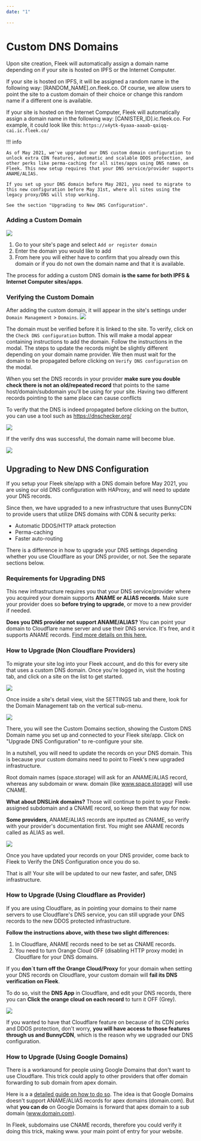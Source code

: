 ```yaml
---
date: "1"

---
```

# Custom DNS Domains
 Upon site creation, Fleek will automatically assign a domain name depending on if your site is hosted on IPFS or the Internet Computer.
 
If your site is hosted on IPFS, it will be assigned a random name in the following way: [RANDOM_NAME].on.fleek.co. Of course, we allow users to point the site to a custom domain of their choice or change this random name if a different one is available.

If your site is hosted on the Internet Computer, Fleek will automatically assign a domain name in the following way: [CANISTER_ID].ic.fleek.co. For example, it could look like this: `https://x4ytk-6yaaa-aaaab-qaiqq-cai.ic.fleek.co/`

!!! info

    As of May 2021, we've upgraded our DNS custom domain configuration to unlock extra CDN features, automatic and scalable DDOS protection, and other perks like perma-caching for all sites/apps using DNS names on Fleek. This new setup requires that your DNS service/provider supports ANAME/ALIAS.

    If you set up your DNS domain before May 2021, you need to migrate to this new configuration before May 31st, where all sites using the legacy proxy/DNS will stop working.
    
    See the section "Upgrading to New DNS Configuration".

### Adding a Custom Domain 

![](imgs/add-custom-domain.png)

1. Go to your site's page and select `Add or register domain`
2. Enter the domain you would like to add
3. From here you will either have to confirm that you already own this domain or if you do not own the domain name and that it is available.

The process for adding a custom DNS domain **is the same for both IPFS & Internet Computer sites/apps**.

### Verifying the Custom Domain
After adding the custom domain, it will appear in the site's settings under `Domain Management` > `Domains`.
![](imgs/checkdns.png)

The domain must be verified before it is linked to the site. To verify, click on the `Check DNS configuration` button. This will make a modal appear containing instructions to add the domain.
Follow the instructions in the modal. The steps to update the records might be slightly different depending on your domain name provider.
We then must wait for the domain to be propagated before clicking on `Verify DNS configuration` on the modal.

When you set the DNS records in your provider **make sure you double check there is not an old/repeated record** that points to the same host/domain/subdomain you'll be using for your site. Having two different records pointing to the same place can cause conflicts

To verify that the DNS is indeed propagated before clicking on the button, you can use a tool such as <https://dnschecker.org/>

![](imgs/verifydns.png)

If the verify dns was successful, the domain name will become blue.

![](imgs/finished-add-domain.png)

## Upgrading to New DNS Configuration

If you setup your Fleek site/app with a DNS domain before May 2021, you are using our old DNS configuration with HAProxy, and will need to update your DNS records. 

Since then, we have upgraded to a new infrastructure that uses BunnyCDN to provide users that utilize DNS domains with CDN & security perks:

- Automatic DDOS/HTTP attack protection
- Perma-caching
- Faster auto-routing

There is a difference in how to upgrade your DNS settings depending whether you use Cloudflare as your DNS provider, or not. See the separate sections below.

### Requirements for Upgrading DNS

This new infrastructure requires you that your DNS service/provider where you acquired your domain supports **ANAME or ALIAS records**. Make sure your provider does so **before trying to upgrade**, or move to a new provider if needed. 

**Does you DNS provider not support ANAME/ALIAS?** You can point your domain to Cloudflare name server and use their DNS service. It's free, and it supports ANAME records. [Find more details on this here.](https://support.cloudflare.com/hc/en-us/articles/205195708-Changing-your-domain-nameservers-to-Cloudflare)

### How to Upgrade (Non Cloudflare Providers)

To migrate your site log into your Fleek account, and do this for every site that uses a custom DNS domain. Once you're logged in, visit the hosting tab, and click on a site on the list to get started.

![](imgs/dns.gif)

Once inside a site's detail view, visit the SETTINGS tab and there, look for the Domain Management tab on the vertical sub-menu.

![](imgs/dns-space.png)

There, you will see the Custom Domains section, showing the Custom DNS Domain name you set up and connected to your Fleek site/app. Click on "Upgrade DNS Configuration" to re-configure your site.

In a nutshell, you will need to update the records on your DNS domain. This is because your custom domains need to point to Fleek's new upgraded infrastructure. 

Root domain names (space.storage) will ask for an ANAME/ALIAS record, whereas any subdomain or www. domain (like www.space.storage) will use CNAME.

**What about DNSLink domains?** Those will continue to point to your Fleek-assigned subdomain and a CNAME record, so keep them that way for now.

**Some providers**, ANAME/ALIAS records are inputted as CNAME, so verify with your provider's documentation first. You might see ANAME records called as ALIAS as well.

![](imgs/aname1.png)

Once you have updated your records on your DNS provider, come back to Fleek to Verify the DNS Configuration once you do so. 

That is all! Your site will be updated to our new faster, and safer, DNS infrastructure.

### How to Upgrade (Using Cloudflare as Provider)

If you are using Cloudflare, as in pointing your domains to their name servers to use Cloudflare's DNS service, you can still upgrade your DNS records to the new DDOS protected infrastructure. 

**Follow the instructions above, with these two slight differences:**

1. In Cloudflare, ANAME records need to be set as CNAME records.
2. You need to turn Orange Cloud OFF (disabling HTTP proxy mode) in Cloudflare for your DNS domains.

If you **don´t turn off the Orange Cloud/Proxy** for your domain when setting your DNS records on Cloudflare, your custom domain will **fail its DNS verification on Fleek**.

To do so, visit the **DNS App** in Cloudflare, and edit your DNS records, there you can **Click the orange cloud on each record** to turn it OFF (Grey).

![](imgs/dns-only.png)

If you wanted to have that Cloudflare feature on because of its CDN perks and DDOS protection, don't worry, **you will have access to those features through us and BunnyCDN**, which is the reason why we upgraded our DNS configuration.

### How to Upgrade (Using Google Domains)
There is a workaround for people using Google Domains that don't want to use Cloudflare. This trick could apply to other providers that offer domain forwarding to sub domain from apex domain.

Here is a a [detailed guide on how to do so](https://support.getshifter.io/en/articles/3080501-domain-forwarding-on-google-domains-zone-apex-naked-domain-to-www-prefixed-domain). The idea is that Google Domains doesn't support ANAME/ALIAS records for apex domains (domain.com). But what **you can do** on Google Domains is forward that apex domain to a sub domain (www.domain.com).

In Fleek, subdomains use CNAME records, therefore you could verify it doing this trick, making www. your main point of entry for your website.